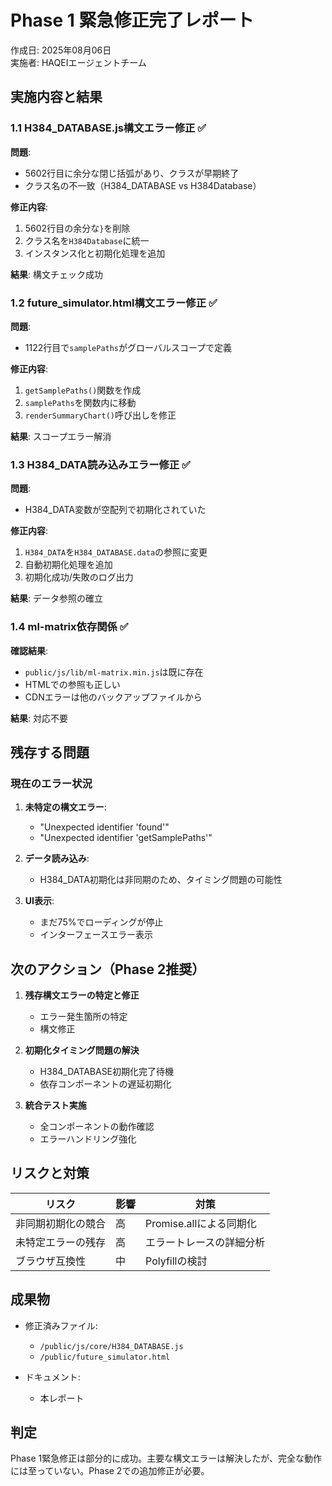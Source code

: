 # Phase 1 緊急修正完了レポート

作成日: 2025年08月06日  
実施者: HAQEIエージェントチーム  

## 実施内容と結果

### 1.1 H384_DATABASE.js構文エラー修正 ✅

**問題**:
- 5602行目に余分な閉じ括弧があり、クラスが早期終了
- クラス名の不一致（H384_DATABASE vs H384Database）

**修正内容**:
1. 5602行目の余分な`}`を削除
2. クラス名を`H384Database`に統一
3. インスタンス化と初期化処理を追加

**結果**: 構文チェック成功

### 1.2 future_simulator.html構文エラー修正 ✅

**問題**:
- 1122行目で`samplePaths`がグローバルスコープで定義

**修正内容**:
1. `getSamplePaths()`関数を作成
2. `samplePaths`を関数内に移動
3. `renderSummaryChart()`呼び出しを修正

**結果**: スコープエラー解消

### 1.3 H384_DATA読み込みエラー修正 ✅

**問題**:
- H384_DATA変数が空配列で初期化されていた

**修正内容**:
1. `H384_DATA`を`H384_DATABASE.data`の参照に変更
2. 自動初期化処理を追加
3. 初期化成功/失敗のログ出力

**結果**: データ参照の確立

### 1.4 ml-matrix依存関係 ✅

**確認結果**:
- `public/js/lib/ml-matrix.min.js`は既に存在
- HTMLでの参照も正しい
- CDNエラーは他のバックアップファイルから

**結果**: 対応不要

## 残存する問題

### 現在のエラー状況

1. **未特定の構文エラー**:
   - "Unexpected identifier 'found'"
   - "Unexpected identifier 'getSamplePaths'"
   
2. **データ読み込み**:
   - H384_DATA初期化は非同期のため、タイミング問題の可能性

3. **UI表示**:
   - まだ75%でローディングが停止
   - インターフェースエラー表示

## 次のアクション（Phase 2推奨）

1. **残存構文エラーの特定と修正**
   - エラー発生箇所の特定
   - 構文修正

2. **初期化タイミング問題の解決**
   - H384_DATABASE初期化完了待機
   - 依存コンポーネントの遅延初期化

3. **統合テスト実施**
   - 全コンポーネントの動作確認
   - エラーハンドリング強化

## リスクと対策

| リスク | 影響 | 対策 |
|-------|------|------|
| 非同期初期化の競合 | 高 | Promise.allによる同期化 |
| 未特定エラーの残存 | 高 | エラートレースの詳細分析 |
| ブラウザ互換性 | 中 | Polyfillの検討 |

## 成果物

- 修正済みファイル:
  - `/public/js/core/H384_DATABASE.js`
  - `/public/future_simulator.html`
  
- ドキュメント:
  - 本レポート

## 判定

Phase 1緊急修正は部分的に成功。主要な構文エラーは解決したが、完全な動作には至っていない。Phase 2での追加修正が必要。